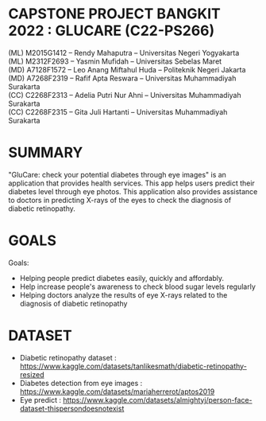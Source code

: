# CAPSTONE PROJECT BANGKIT 2022 : GLUCARE (C22-PS266)

(ML) M2015G1412 – Rendy Mahaputra – Universitas Negeri Yogyakarta\
(ML) M2312F2693 – Yasmin Mufidah – Universitas Sebelas Maret\
(MD) A7128F1572 – Leo Anang Miftahul Huda – Politeknik Negeri Jakarta\
(MD) A7268F2319 – Rafif Apta Reswara – Universitas Muhammadiyah Surakarta\
(CC) C2268F2313 – Adelia Putri Nur Ahni – Universitas Muhammadiyah Surakarta\
(CC) C2268F2315 – Gita Juli Hartanti – Universitas Muhammadiyah Surakarta

# SUMMARY
"GluCare: check your potential diabetes through eye images" is an application that provides health services. This app helps users predict their diabetes level through eye photos. This application also provides assistance to doctors in predicting X-rays of the eyes to check the diagnosis of diabetic retinopathy.

# GOALS
Goals:
- Helping people predict diabetes easily, quickly and affordably.
- Help increase people's awareness to check blood sugar levels regularly
- Helping doctors analyze the results of eye X-rays related to the diagnosis of diabetic retinopathy

# DATASET
- Diabetic retinopathy dataset : https://www.kaggle.com/datasets/tanlikesmath/diabetic-retinopathy-resized
- Diabetes detection from eye images : https://www.kaggle.com/datasets/mariaherrerot/aptos2019
- Eye predict : https://www.kaggle.com/datasets/almightyj/person-face-dataset-thispersondoesnotexist


